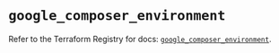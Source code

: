 # `google_composer_environment`

Refer to the Terraform Registry for docs: [`google_composer_environment`](https://registry.terraform.io/providers/hashicorp/google/6.4.0/docs/resources/composer_environment).
